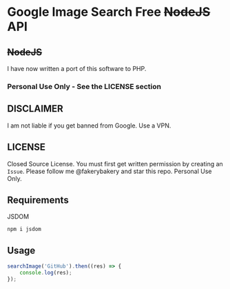 # Google Image Search Free ~~NodeJS~~ API
## ~~NodeJS~~
I have now written a port of this software to PHP.
### Personal Use Only - See the LICENSE section
## DISCLAIMER
I am not liable if you get banned from Google. Use a VPN.
## LICENSE
Closed Source License. You must first get written permission by creating an `Issue`. Please follow me @fakerybakery and star this repo. Personal Use Only.
## Requirements
JSDOM
```
npm i jsdom
```
## Usage
```js
searchImage('GitHub').then((res) => {
    console.log(res);
});
```
